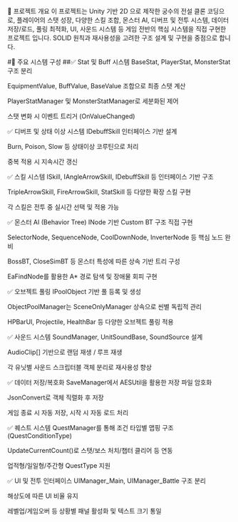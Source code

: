 🧩 프로젝트 개요
이 프로젝트는 Unity 기반 2D 으로 제작한 궁수의 전설 클론 코딩으로, 플레이어의 스탯 성장, 다양한 스킬 조합, 몬스터 AI, 디버프 및 전투 시스템, 데이터 저장/로드, 풀링 최적화, UI, 사운드 시스템 등 게임 전반의 핵심 시스템을 직접 구현한 프로젝트 입니다.
SOLID 원칙과 재사용성을 고려한 구조 설계 및 구현을 중점으로 합니다.

#🧱 주요 시스템 구성
##✅ Stat 및 Buff 시스템
BaseStat, PlayerStat, MonsterStat 구조 분리

EquipmentValue, BuffValue, BaseValue 조합으로 최종 스탯 계산

PlayerStatManager 및 MonsterStatManager로 세분화된 제어

스탯 변화 시 이벤트 트리거 (OnValueChanged)

✅ 디버프 및 상태 이상 시스템
IDebuffSkill 인터페이스 기반 설계

Burn, Poison, Slow 등 상태이상 코루틴으로 처리

중복 적용 시 지속시간 갱신

✅ 스킬 시스템
ISkill, IAngleArrowSkill, IDebuffSkill 등 인터페이스 기반 구조

TripleArrowSkill, FireArrowSkill, StatSkill 등 다양한 확장 스킬 구현

각 스킬은 전투 중 실시간 선택 및 적용 가능

✅ 몬스터 AI (Behavior Tree)
INode 기반 Custom BT 구조 직접 구현

SelectorNode, SequenceNode, CoolDownNode, InverterNode 등 핵심 노드 완비

BossBT, CloseSimBT 등 몬스터 특성에 따른 상속 기반 트리 구성

EaFindNode를 활용한 A* 경로 탐색 및 장애물 회피 구현

✅ 오브젝트 풀링
IPoolObject 기반 풀 등록 및 생성

ObjectPoolManager는 SceneOnlyManager 상속으로 씬별 독립적 관리

HPBarUI, Projectile, HealthBar 등 다양한 오브젝트 풀링 적용

✅ 사운드 시스템
SoundManager, UnitSoundBase, SoundSource 설계

AudioClip[] 기반으로 랜덤 재생 / 루프 재생

각 유닛별 사운드 스크립터블 객체 분리로 재사용성 향상

✅ 데이터 저장/복호화
SaveManager에서 AESUtil을 활용한 저장 파일 암호화

JsonConvert로 객체 직렬화 후 저장

게임 종료 시 자동 저장, 시작 시 자동 로드 처리

✅ 퀘스트 시스템
QuestManager를 통해 조건 타입별 맵핑 구조 (QuestConditionType)

UpdateCurrentCount()로 스탯/보스 처치/챕터 클리어 등 연동

업적형/일일형/주간형 QuestType 지원

✅ UI 및 전투 인터페이스
UIManager_Main, UIManager_Battle 구조 분리

해상도에 따른 UI 비율 유지

레벨업/게임오버 등 상황별 패널 활성화 및 텍스트 크기 통일
